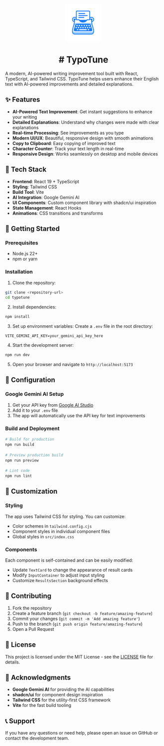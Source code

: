 <div align="center">
  <img src="public/typing.png" alt="TypoTune Logo" width="120" height="120">
  <h1># TypoTune</h1>
</div>

A modern, AI-powered writing improvement tool built with React, TypeScript, and Tailwind CSS. TypoTune helps users enhance their English text with AI-powered improvements and detailed explanations.

## ✨ Features

- **AI-Powered Text Improvement**: Get instant suggestions to enhance your writing
- **Detailed Explanations**: Understand why changes were made with clear explanations
- **Real-time Processing**: See improvements as you type
- **Modern UI/UX**: Beautiful, responsive design with smooth animations
- **Copy to Clipboard**: Easy copying of improved text
- **Character Counter**: Track your text length in real-time
- **Responsive Design**: Works seamlessly on desktop and mobile devices

## 🚀 Tech Stack

- **Frontend**: React 19 + TypeScript
- **Styling**: Tailwind CSS
- **Build Tool**: Vite
- **AI Integration**: Google Gemini AI
- **UI Components**: Custom component library with shadcn/ui inspiration
- **State Management**: React Hooks
- **Animations**: CSS transitions and transforms

## 🚀 Getting Started

### Prerequisites

- Node.js 22+
- npm or yarn

### Installation

1. Clone the repository:

```bash
git clone <repository-url>
cd typotune
```

2. Install dependencies:

```bash
npm install
```

3. Set up environment variables:
   Create a `.env` file in the root directory:

```env
VITE_GEMINI_API_KEY=your_gemini_api_key_here
```

4. Start the development server:

```bash
npm run dev
```

5. Open your browser and navigate to `http://localhost:5173`

## 🔧 Configuration

### Google Gemini AI Setup

1. Get your API key from [Google AI Studio](https://makersuite.google.com/app/apikey)
2. Add it to your `.env` file
3. The app will automatically use the API key for text improvements

### Build and Deployment

```bash
# Build for production
npm run build

# Preview production build
npm run preview

# Lint code
npm run lint
```

## 🎨 Customization

### Styling

The app uses Tailwind CSS for styling. You can customize:

- Color schemes in `tailwind.config.cjs`
- Component styles in individual component files
- Global styles in `src/index.css`

### Components

Each component is self-contained and can be easily modified:

- Update `TextCard` to change the appearance of result cards
- Modify `InputContainer` to adjust input styling
- Customize `ResultsSection` background effects

## 🤝 Contributing

1. Fork the repository
2. Create a feature branch (`git checkout -b feature/amazing-feature`)
3. Commit your changes (`git commit -m 'Add amazing feature'`)
4. Push to the branch (`git push origin feature/amazing-feature`)
5. Open a Pull Request

## 📝 License

This project is licensed under the MIT License - see the [LICENSE](LICENSE) file for details.

## 🙏 Acknowledgments

- **Google Gemini AI** for providing the AI capabilities
- **shadcn/ui** for component design inspiration
- **Tailwind CSS** for the utility-first CSS framework
- **Vite** for the fast build tooling

## 📞 Support

If you have any questions or need help, please open an issue on GitHub or contact the development team.
